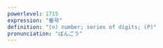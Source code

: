 ```yaml
---
powerlevel: 1715
expression: "番号"
definition: "(n) number; series of digits; (P)"
pronunciation: "ばんごう"
---
```

